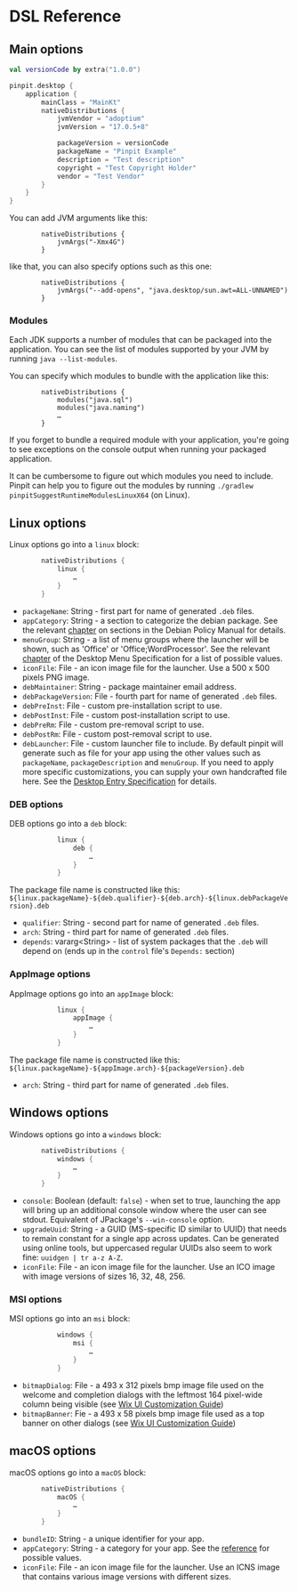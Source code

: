 # DSL Reference

## Main options

```kotlin
val versionCode by extra("1.0.0")

pinpit.desktop {
    application {
        mainClass = "MainKt"
        nativeDistributions {
            jvmVendor = "adoptium"
            jvmVersion = "17.0.5+8"

            packageVersion = versionCode
            packageName = "Pinpit Example"
            description = "Test description"
            copyright = "Test Copyright Holder"
            vendor = "Test Vendor"
        }
    }
}
```

You can add JVM arguments like this:

```
        nativeDistributions {
            jvmArgs("-Xmx4G")
        }
```
like that, you can also specify options such as this one:

```
        nativeDistributions {
            jvmArgs("--add-opens", "java.desktop/sun.awt=ALL-UNNAMED")
        }
```

### Modules

Each JDK supports a number of modules that can be packaged into the
application. You can see the list of modules supported by your JVM by
running `java --list-modules`.

You can specify which modules to bundle with the application like this:

```
        nativeDistributions {
            modules("java.sql")
            modules("java.naming")
            …
        }
```

If you forget to bundle a required module with your application, you're
going to see exceptions on the console output when running your packaged
application.

It can be cumbersome to figure out which modules you need to include.
Pinpit can help you to figure out the modules by running
`./gradlew pinpitSuggestRuntimeModulesLinuxX64` (on Linux).

## Linux options

Linux options go into a `linux` block:
```kotlin
        nativeDistributions {
            linux {
                …
            }
        }
```

* `packageName`: String - first part for name of generated `.deb` files.
* `appCategory`: String - a section to categorize the debian package.
   See the relevant [chapter](https://www.debian.org/doc/debian-policy/ch-archive.html#sections)
   on sections in the Debian Policy Manual for details.
* `menuGroup`: String - a list of menu groups where the launcher will be
   shown, such as 'Office' or 'Office;WordProcessor'. See the relevant
   [chapter](https://specifications.freedesktop.org/menu-spec/latest/apa.html)
   of the Desktop Menu Specification for a list of possible values.
* `iconFile`: File - an icon image file for the launcher.
   Use a 500 x 500 pixels PNG image.
* `debMaintainer`: String - package maintainer email address.
* `debPackageVersion`: File - fourth part for name of generated `.deb` files.
* `debPreInst`: File - custom pre-installation script to use.
* `debPostInst`: File - custom post-installation script to use.
* `debPreRm`: File - custom pre-removal script to use.
* `debPostRm`: File - custom post-removal script to use.
* `debLauncher`: File - custom launcher file to include. By default pinpit
  will generate such as file for your app using the other values such as
  `packageName`, `packageDescription` and `menuGroup`.
  If you need to apply more specific customizations, you can supply your
  own handcrafted file here. See the
  [Desktop Entry Specification](https://specifications.freedesktop.org/desktop-entry-spec/desktop-entry-spec-latest.html)
  for details.

### DEB options

DEB options go into a `deb` block:
```kotlin
            linux {
                deb {
                    …
                }
            }
```

The package file name is constructed like this:
`${linux.packageName}-${deb.qualifier}-${deb.arch}-${linux.debPackageVersion}.deb`

* `qualifier`: String - second part for name of generated `.deb` files.
* `arch`: String - third part for name of generated `.deb` files.
* `depends`: vararg\<String> - list of system packages that the `.deb` will
  depend on (ends up in the `control` file's `Depends:` section)

### AppImage options

AppImage options go into an `appImage` block:
```kotlin
            linux {
                appImage {
                    …
                }
            }
```

The package file name is constructed like this:
`${linux.packageName}-${appImage.arch}-${packageVersion}.deb`

* `arch`: String - third part for name of generated `.deb` files.

## Windows options

Windows options go into a `windows` block:
```kotlin
        nativeDistributions {
            windows {
                …
            }
        }
```

* `console`: Boolean (default: `false`) - when set to true, launching the
  app will bring up an additional console window where the user can see
  stdout. Equivalent of JPackage's `--win-console` option.
* `upgradeUuid`: String - a GUID (MS-specific ID similar to UUID) that needs to
  remain constant for a single app across updates.
  Can be generated using online tools, but uppercased regular UUIDs also seem to work fine: `uuidgen | tr a-z A-Z`.
* `iconFile`: File - an icon image file for the launcher.
   Use an ICO image with image versions of sizes 16, 32, 48, 256.

### MSI options

MSI options go into an `msi` block:
```kotlin
            windows {
                msi {
                    …
                }
            }
```

* `bitmapDialog`: File - a 493 x 312 pixels bmp image file used on the
  welcome and completion dialogs with the leftmost 164 pixel-wide column
  being visible
  (see [Wix UI Customization Guide](https://wixtoolset.org/docs/v3/wixui/wixui_customizations/#replacing-the-default-bitmaps))
* `bitmapBanner`: Fie - a 493 x 58 pixels bmp image file used as a top
  banner on other dialogs
  (see [Wix UI Customization Guide](https://wixtoolset.org/docs/v3/wixui/wixui_customizations/#replacing-the-default-bitmaps))

## macOS options

macOS options go into a `macOS` block:
```kotlin
        nativeDistributions {
            macOS {
                …
            }
        }
```

* `bundleID`: String - a unique identifier for your app.
* `appCategory`: String - a category for your app. See the
  [reference](https://developer.apple.com/documentation/bundleresources/information_property_list/lsapplicationcategorytype)
  for possible values.
* `iconFile`: File - an icon image file for the launcher.
   Use an ICNS image that contains various image versions with different sizes.
